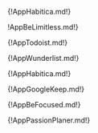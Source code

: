 {!AppHabitica.md!}

!AppBeLimitless.md!}

{!AppTodoist.md!}

{!AppWunderlist.md!}

{!AppHabitica.md!}

{!AppGoogleKeep.md!}

{!AppBeFocused.md!}

{!AppPassionPlaner.md!}
